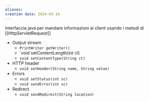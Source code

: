 ```yaml
---
aliases: 
creation date: 2024-03-14
---
```


Interfaccia java per mandare informazioni ai client usando i metodi di [[HttpServletRequest]]


- Output stream
	- `PrintWriter getWriter()`
	- `void setContentLength(int cl)
	- `void setContentType(String ct)`
- HTTP header
	- `void setHeader(String name, String value)`
- Errors
	- `void setStatus(int sc)`
	- `void sendError(int sc)`
- Redirect
	- `void sendRedirect(String location)`